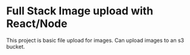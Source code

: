 # Full Stack Image upload with React/Node

This project is basic file upload for images.
Can upload images to an s3 bucket.
